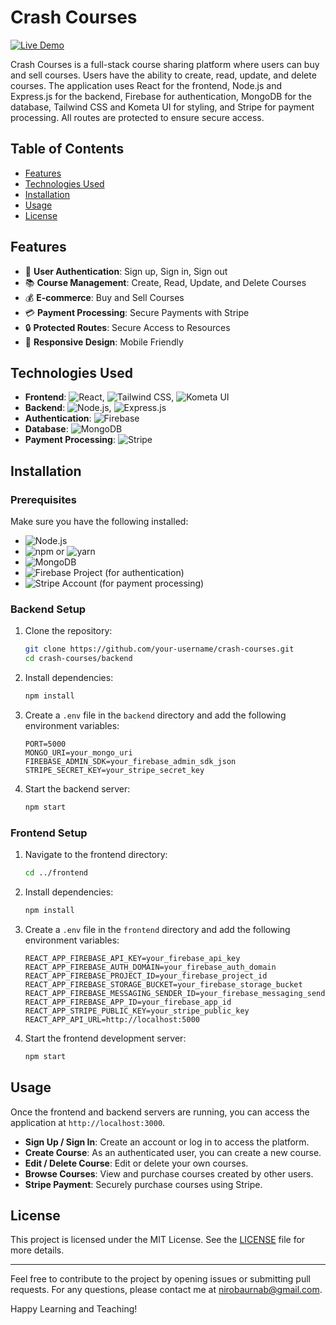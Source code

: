 # Crash Courses

[![Live Demo](https://img.shields.io/badge/Live-Demo-brightgreen?style=for-the-badge&logo=firefox)](https://crash-courses-b1bc0.web.app/)

Crash Courses is a full-stack course sharing platform where users can buy and sell courses. Users have the ability to create, read, update, and delete courses. The application uses React for the frontend, Node.js and Express.js for the backend, Firebase for authentication, MongoDB for the database, Tailwind CSS and Kometa UI for styling, and Stripe for payment processing. All routes are protected to ensure secure access.

## Table of Contents

- [Features](#features)
- [Technologies Used](#technologies-used)
- [Installation](#installation)
- [Usage](#usage)
- [License](#license)

## Features

- 🔐 **User Authentication**: Sign up, Sign in, Sign out
- 📚 **Course Management**: Create, Read, Update, and Delete Courses
- 💰 **E-commerce**: Buy and Sell Courses
- 💳 **Payment Processing**: Secure Payments with Stripe
- 🔒 **Protected Routes**: Secure Access to Resources
- 📱 **Responsive Design**: Mobile Friendly

## Technologies Used

- **Frontend**: ![React](https://img.shields.io/badge/React-20232A?style=for-the-badge&logo=react&logoColor=61DAFB), ![Tailwind CSS](https://img.shields.io/badge/Tailwind_CSS-38B2AC?style=for-the-badge&logo=tailwind-css&logoColor=white), ![Kometa UI](https://img.shields.io/badge/Kometa_UI-3b82f6?style=for-the-badge)
- **Backend**: ![Node.js](https://img.shields.io/badge/Node.js-43853D?style=for-the-badge&logo=node-dot-js&logoColor=white), ![Express.js](https://img.shields.io/badge/Express.js-404D59?style=for-the-badge&logo=express&logoColor=61DAFB)
- **Authentication**: ![Firebase](https://img.shields.io/badge/Firebase-FFCA28?style=for-the-badge&logo=firebase&logoColor=white)
- **Database**: ![MongoDB](https://img.shields.io/badge/MongoDB-4EA94B?style=for-the-badge&logo=mongodb&logoColor=white)
- **Payment Processing**: ![Stripe](https://img.shields.io/badge/Stripe-6772E5?style=for-the-badge&logo=stripe&logoColor=white)

## Installation

### Prerequisites

Make sure you have the following installed:

- ![Node.js](https://img.shields.io/badge/Node.js-43853D?style=for-the-badge&logo=node-dot-js&logoColor=white)
- ![npm](https://img.shields.io/badge/npm-CB3837?style=for-the-badge&logo=npm&logoColor=white) or ![yarn](https://img.shields.io/badge/yarn-2C8EBB?style=for-the-badge&logo=yarn&logoColor=white)
- ![MongoDB](https://img.shields.io/badge/MongoDB-4EA94B?style=for-the-badge&logo=mongodb&logoColor=white)
- ![Firebase](https://img.shields.io/badge/Firebase-FFCA28?style=for-the-badge&logo=firebase&logoColor=white) Project (for authentication)
- ![Stripe](https://img.shields.io/badge/Stripe-6772E5?style=for-the-badge&logo=stripe&logoColor=white) Account (for payment processing)

### Backend Setup

1. Clone the repository:

    ```sh
    git clone https://github.com/your-username/crash-courses.git
    cd crash-courses/backend
    ```

2. Install dependencies:

    ```sh
    npm install
    ```

3. Create a `.env` file in the `backend` directory and add the following environment variables:

    ```env
    PORT=5000
    MONGO_URI=your_mongo_uri
    FIREBASE_ADMIN_SDK=your_firebase_admin_sdk_json
    STRIPE_SECRET_KEY=your_stripe_secret_key
    ```

4. Start the backend server:

    ```sh
    npm start
    ```

### Frontend Setup

1. Navigate to the frontend directory:

    ```sh
    cd ../frontend
    ```

2. Install dependencies:

    ```sh
    npm install
    ```

3. Create a `.env` file in the `frontend` directory and add the following environment variables:

    ```env
    REACT_APP_FIREBASE_API_KEY=your_firebase_api_key
    REACT_APP_FIREBASE_AUTH_DOMAIN=your_firebase_auth_domain
    REACT_APP_FIREBASE_PROJECT_ID=your_firebase_project_id
    REACT_APP_FIREBASE_STORAGE_BUCKET=your_firebase_storage_bucket
    REACT_APP_FIREBASE_MESSAGING_SENDER_ID=your_firebase_messaging_sender_id
    REACT_APP_FIREBASE_APP_ID=your_firebase_app_id
    REACT_APP_STRIPE_PUBLIC_KEY=your_stripe_public_key
    REACT_APP_API_URL=http://localhost:5000
    ```

4. Start the frontend development server:

    ```sh
    npm start
    ```

## Usage

Once the frontend and backend servers are running, you can access the application at `http://localhost:3000`.

- **Sign Up / Sign In**: Create an account or log in to access the platform.
- **Create Course**: As an authenticated user, you can create a new course.
- **Edit / Delete Course**: Edit or delete your own courses.
- **Browse Courses**: View and purchase courses created by other users.
- **Stripe Payment**: Securely purchase courses using Stripe.

## License

This project is licensed under the MIT License. See the [LICENSE](LICENSE) file for more details.

---

Feel free to contribute to the project by opening issues or submitting pull requests. For any questions, please contact me at nirobaurnab@gmail.com.

Happy Learning and Teaching!
